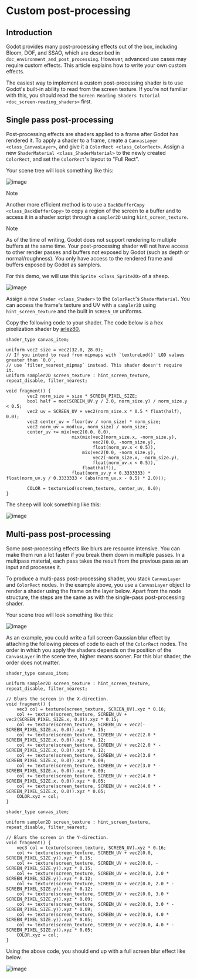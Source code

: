 # Custom post-processing

## Introduction

Godot provides many post-processing effects out of the box, including
Bloom, DOF, and SSAO, which are described in
`doc_environment_and_post_processing`. However, advanced use cases may
require custom effects. This article explains how to write your own
custom effects.

The easiest way to implement a custom post-processing shader is to use
Godot's built-in ability to read from the screen texture. If you're not
familiar with this, you should read the
`Screen Reading Shaders Tutorial <doc_screen-reading_shaders>` first.

## Single pass post-processing

Post-processing effects are shaders applied to a frame after Godot has
rendered it. To apply a shader to a frame, create a `CanvasLayer
<class_CanvasLayer>`, and give it a `ColorRect <class_ColorRect>`.
Assign a new `ShaderMaterial <class_ShaderMaterial>` to the newly
created `ColorRect`, and set the `ColorRect`'s layout to "Full Rect".

Your scene tree will look something like this:

![image](img/post_tree1.png)

Note

Another more efficient method is to use a `BackBufferCopy
<class_BackBufferCopy>` to copy a region of the screen to a buffer and
to access it in a shader script through a `sampler2D` using
`hint_screen_texture`.

Note

As of the time of writing, Godot does not support rendering to multiple
buffers at the same time. Your post-processing shader will not have
access to other render passes and buffers not exposed by Godot (such as
depth or normal/roughness). You only have access to the rendered frame
and buffers exposed by Godot as samplers.

For this demo, we will use this `Sprite <class_Sprite2D>` of a sheep.

![image](img/post_example1.png)

Assign a new `Shader <class_Shader>` to the `ColorRect`'s
`ShaderMaterial`. You can access the frame's texture and UV with a
`sampler2D` using `hint_screen_texture` and the built in `SCREEN_UV`
uniforms.

Copy the following code to your shader. The code below is a hex
pixelization shader by
[arlez80](https://bitbucket.org/arlez80/hex-mosaic/src/master/),

    shader_type canvas_item;

    uniform vec2 size = vec2(32.0, 28.0);
    // If you intend to read from mipmaps with `textureLod()` LOD values greater than `0.0`,
    // use `filter_nearest_mipmap` instead. This shader doesn't require it.
    uniform sampler2D screen_texture : hint_screen_texture, repeat_disable, filter_nearest;

    void fragment() {
            vec2 norm_size = size * SCREEN_PIXEL_SIZE;
            bool half = mod(SCREEN_UV.y / 2.0, norm_size.y) / norm_size.y < 0.5;
            vec2 uv = SCREEN_UV + vec2(norm_size.x * 0.5 * float(half), 0.0);
            vec2 center_uv = floor(uv / norm_size) * norm_size;
            vec2 norm_uv = mod(uv, norm_size) / norm_size;
            center_uv += mix(vec2(0.0, 0.0),
                             mix(mix(vec2(norm_size.x, -norm_size.y),
                                     vec2(0.0, -norm_size.y),
                                     float(norm_uv.x < 0.5)),
                                 mix(vec2(0.0, -norm_size.y),
                                     vec2(-norm_size.x, -norm_size.y),
                                     float(norm_uv.x < 0.5)),
                                 float(half)),
                             float(norm_uv.y < 0.3333333) * float(norm_uv.y / 0.3333333 < (abs(norm_uv.x - 0.5) * 2.0)));

            COLOR = textureLod(screen_texture, center_uv, 0.0);
    }

The sheep will look something like this:

![image](img/post_example2.png)

## Multi-pass post-processing

Some post-processing effects like blurs are resource intensive. You can
make them run a lot faster if you break them down in multiple passes. In
a multipass material, each pass takes the result from the previous pass
as an input and processes it.

To produce a multi-pass post-processing shader, you stack `CanvasLayer`
and `ColorRect` nodes. In the example above, you use a `CanvasLayer`
object to render a shader using the frame on the layer below. Apart from
the node structure, the steps are the same as with the single-pass
post-processing shader.

Your scene tree will look something like this:

![image](img/post_tree2.png)

As an example, you could write a full screen Gaussian blur effect by
attaching the following pieces of code to each of the `ColorRect` nodes.
The order in which you apply the shaders depends on the position of the
`CanvasLayer` in the scene tree, higher means sooner. For this blur
shader, the order does not matter.

    shader_type canvas_item;

    uniform sampler2D screen_texture : hint_screen_texture, repeat_disable, filter_nearest;

    // Blurs the screen in the X-direction.
    void fragment() {
        vec3 col = texture(screen_texture, SCREEN_UV).xyz * 0.16;
        col += texture(screen_texture, SCREEN_UV + vec2(SCREEN_PIXEL_SIZE.x, 0.0)).xyz * 0.15;
        col += texture(screen_texture, SCREEN_UV + vec2(-SCREEN_PIXEL_SIZE.x, 0.0)).xyz * 0.15;
        col += texture(screen_texture, SCREEN_UV + vec2(2.0 * SCREEN_PIXEL_SIZE.x, 0.0)).xyz * 0.12;
        col += texture(screen_texture, SCREEN_UV + vec2(2.0 * -SCREEN_PIXEL_SIZE.x, 0.0)).xyz * 0.12;
        col += texture(screen_texture, SCREEN_UV + vec2(3.0 * SCREEN_PIXEL_SIZE.x, 0.0)).xyz * 0.09;
        col += texture(screen_texture, SCREEN_UV + vec2(3.0 * -SCREEN_PIXEL_SIZE.x, 0.0)).xyz * 0.09;
        col += texture(screen_texture, SCREEN_UV + vec2(4.0 * SCREEN_PIXEL_SIZE.x, 0.0)).xyz * 0.05;
        col += texture(screen_texture, SCREEN_UV + vec2(4.0 * -SCREEN_PIXEL_SIZE.x, 0.0)).xyz * 0.05;
        COLOR.xyz = col;
    }

    shader_type canvas_item;

    uniform sampler2D screen_texture : hint_screen_texture, repeat_disable, filter_nearest;

    // Blurs the screen in the Y-direction.
    void fragment() {
        vec3 col = texture(screen_texture, SCREEN_UV).xyz * 0.16;
        col += texture(screen_texture, SCREEN_UV + vec2(0.0, SCREEN_PIXEL_SIZE.y)).xyz * 0.15;
        col += texture(screen_texture, SCREEN_UV + vec2(0.0, -SCREEN_PIXEL_SIZE.y)).xyz * 0.15;
        col += texture(screen_texture, SCREEN_UV + vec2(0.0, 2.0 * SCREEN_PIXEL_SIZE.y)).xyz * 0.12;
        col += texture(screen_texture, SCREEN_UV + vec2(0.0, 2.0 * -SCREEN_PIXEL_SIZE.y)).xyz * 0.12;
        col += texture(screen_texture, SCREEN_UV + vec2(0.0, 3.0 * SCREEN_PIXEL_SIZE.y)).xyz * 0.09;
        col += texture(screen_texture, SCREEN_UV + vec2(0.0, 3.0 * -SCREEN_PIXEL_SIZE.y)).xyz * 0.09;
        col += texture(screen_texture, SCREEN_UV + vec2(0.0, 4.0 * SCREEN_PIXEL_SIZE.y)).xyz * 0.05;
        col += texture(screen_texture, SCREEN_UV + vec2(0.0, 4.0 * -SCREEN_PIXEL_SIZE.y)).xyz * 0.05;
        COLOR.xyz = col;
    }

Using the above code, you should end up with a full screen blur effect
like below.

![image](img/post_example3.png)
